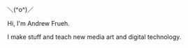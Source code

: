 ＼(^o^)／ 

Hi, I'm Andrew Frueh.

I make stuff and teach new media art and digital technology.

<!---
andrewfrueh/andrewfrueh is a ✨ special ✨ repository because its `README.md` (this file) appears on your GitHub profile.
You can click the Preview link to take a look at your changes.
--->
